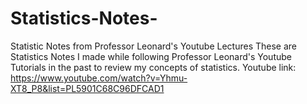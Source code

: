 # Statistics-Notes-
Statistic Notes from Professor Leonard's Youtube Lectures
These are Statistics Notes I made while following Professor Leonard's Youtube Tutorials in the past to review my concepts of statistics.
Youtube link:
https://www.youtube.com/watch?v=Yhmu-XT8_P8&list=PL5901C68C96DFCAD1
